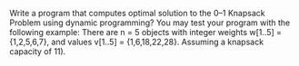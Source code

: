 Write a program that computes optimal solution to the 0–1 Knapsack Problem using dynamic programming? You may test your program with the following example:
There are n = 5 objects with integer weights w[1..5] = {1,2,5,6,7}, and values v[1..5] = {1,6,18,22,28}.  Assuming a knapsack capacity of 11).
